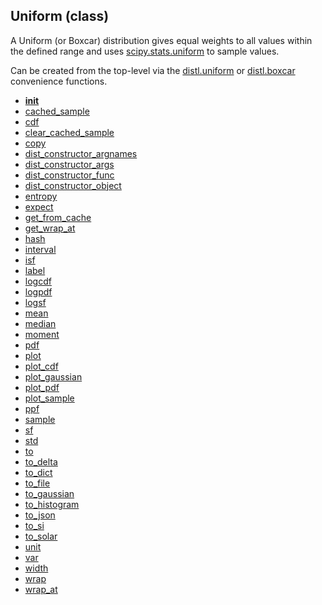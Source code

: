 ## Uniform (class)


A Uniform (or Boxcar) distribution gives equal weights to all values within
the defined range and uses [scipy.stats.uniform](https://docs.scipy.org/doc/scipy/reference/generated/scipy.stats.uniform.html)
to sample values.

Can be created from the top-level via the [distl.uniform](distl.uniform.md) or
[distl.boxcar](distl.boxcar.md) convenience functions.



* [__init__](Uniform.__init__.md)
* [cached_sample](Uniform.cached_sample.md)
* [cdf](Uniform.cdf.md)
* [clear_cached_sample](Uniform.clear_cached_sample.md)
* [copy](Uniform.copy.md)
* [dist_constructor_argnames](Uniform.dist_constructor_argnames.md)
* [dist_constructor_args](Uniform.dist_constructor_args.md)
* [dist_constructor_func](Uniform.dist_constructor_func.md)
* [dist_constructor_object](Uniform.dist_constructor_object.md)
* [entropy](Uniform.entropy.md)
* [expect](Uniform.expect.md)
* [get_from_cache](Uniform.get_from_cache.md)
* [get_wrap_at](Uniform.get_wrap_at.md)
* [hash](Uniform.hash.md)
* [interval](Uniform.interval.md)
* [isf](Uniform.isf.md)
* [label](Uniform.label.md)
* [logcdf](Uniform.logcdf.md)
* [logpdf](Uniform.logpdf.md)
* [logsf](Uniform.logsf.md)
* [mean](Uniform.mean.md)
* [median](Uniform.median.md)
* [moment](Uniform.moment.md)
* [pdf](Uniform.pdf.md)
* [plot](Uniform.plot.md)
* [plot_cdf](Uniform.plot_cdf.md)
* [plot_gaussian](Uniform.plot_gaussian.md)
* [plot_pdf](Uniform.plot_pdf.md)
* [plot_sample](Uniform.plot_sample.md)
* [ppf](Uniform.ppf.md)
* [sample](Uniform.sample.md)
* [sf](Uniform.sf.md)
* [std](Uniform.std.md)
* [to](Uniform.to.md)
* [to_delta](Uniform.to_delta.md)
* [to_dict](Uniform.to_dict.md)
* [to_file](Uniform.to_file.md)
* [to_gaussian](Uniform.to_gaussian.md)
* [to_histogram](Uniform.to_histogram.md)
* [to_json](Uniform.to_json.md)
* [to_si](Uniform.to_si.md)
* [to_solar](Uniform.to_solar.md)
* [unit](Uniform.unit.md)
* [var](Uniform.var.md)
* [width](Uniform.width.md)
* [wrap](Uniform.wrap.md)
* [wrap_at](Uniform.wrap_at.md)
